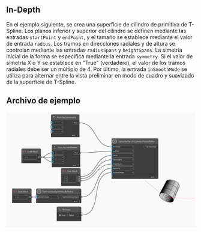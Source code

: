 <!--- Autodesk.DesignScript.Geometry.TSpline.TSplineSurface.ByCylinderPointsRadius --->
<!--- AUSALFCUDD62GV5ALRNIDJ43LBF3FWW5HY5WNAQBKRB7E2JF7WUQ --->
## In-Depth
En el ejemplo siguiente, se crea una superficie de cilindro de primitiva de T-Spline. Los planos inferior y superior del cilindro se definen mediante las entradas `startPoint` y `endPoint`, y el tamaño se establece mediante el valor de entrada `radius`. Los tramos en direcciones radiales y de altura se controlan mediante las entradas `radiusSpans` y `heightSpans`. La simetría inicial de la forma se especifica mediante la entrada `symmetry`. Si el valor de simetría X o Y se establece en "True" (verdadero), el valor de los tramos radiales debe ser un múltiplo de 4. Por último, la entrada `inSmoothMode` se utiliza para alternar entre la vista preliminar en modo de cuadro y suavizado de la superficie de T-Spline.

## Archivo de ejemplo

![Example](./AUSALFCUDD62GV5ALRNIDJ43LBF3FWW5HY5WNAQBKRB7E2JF7WUQ_img.jpg)
